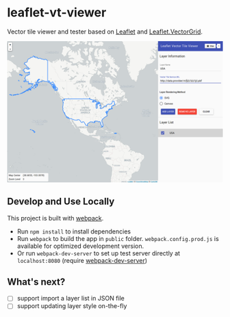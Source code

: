 # leaflet-vt-viewer

Vector tile viewer and tester based on [Leaflet](http://leafletjs.com/) and [Leaflet.VectorGrid](https://github.com/IvanSanchez/Leaflet.VectorGrid).

![preview](https://raw.githubusercontent.com/haoliangyu/leaflet-vt-viewer/master/preview.png)

## Develop and Use Locally

This project is built with [webpack](https://webpack.github.io/).

* Run `npm install` to install dependencies
* Run `webpack` to build the app in `public` folder. `webpack.config.prod.js` is available for optimized development version.
* Or run `webpack-dev-server` to set up test server directly at `localhost:8080` (require [webpack-dev-server](https://webpack.github.io/docs/webpack-dev-server.html))

## What's next?

* [ ] support import a layer list in JSON file
* [ ] support updating layer style on-the-fly 
